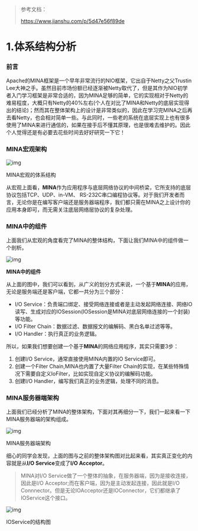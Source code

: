 > 参考文档：
>
> https://www.jianshu.com/p/5d47e56f89de



# 1.体系结构分析



### 前言

Apache的MINA框架是一个早年非常流行的NIO框架，它出自于Netty之父Trustin Lee大神之手。虽然目前市场份额已经逐渐被Netty取代了，但是其作为NIO初学者入门学习框架是非常合适的，因为MINA足够的简单，它的实现相对于Netty的难易程度，大概只有Netty的40%左右(个人在对比了MINA和Netty的底层实现得出的结论)；然而其在整体架构上的设计是非常类似的，因此在学习完MINA之后再去看Netty，也会相对简单一些。与此同时，一些老的系统在底层实现上也有很多使用了MINA来进行通信的，如果在接手后不懂其原理，也是很难去维护的。因此个人觉得还是有必要去花些时间去好好研究一下它！

### MINA宏观架构

![img](https:////upload-images.jianshu.io/upload_images/1684370-c50d29290b03194f.png?imageMogr2/auto-orient/strip|imageView2/2/w/429/format/webp)

MINA宏观的体系结构

从宏观上面看，**MINA**作为应用程序与底层网络协议的中间桥梁，它所支持的底层协议包括TCP、UDP、in-VM、 RS-232C串口编程协议等。对于我们开发者而言，无论你是在编写客户端还是服务器端程序，我们都只需在MINA之上设计你的应用本身即可，而无需关注底层网络层协议的复杂处理。

### MINA中的组件

上面我们从宏观的角度看完了MINA的整体结构，下面让我们MINA中的组件做一个剖析。

![img](https://upload-images.jianshu.io/upload_images/1684370-71c7a12bd95e7817.png?imageMogr2/auto-orient/strip|imageView2/2/w/731/format/webp)

**MINA中的组件**

从上面的图中，我们可以看到，从广义的划分方式来说，一个基于**MINA**的应用，无论是服务端还是客户端，它都一共分为三个部分：

- I/O Service：负责端口绑定、接受网络连接或者是主动发起网络连接、网络IO读写、生成对应的IOSession(IOSession是MINA对底层网络连接的一个封装)等功能。
- I/O Filter Chain：数据过滤、数据报文的编解码、黑白名单过滤等等。
- I/O Handler：执行真正的业务逻辑。

所以，如果我们想要创建一个基于**MINA**的网络应用程序，其实只需要3步：

1. 创建I/O Service，通常直接使用MINA内置的IO Service即可。
2. 创建一个Filter Chain,MINA也内置了大量Filter Chain的实现，在某些特殊情况下需要自定义IoFilter，比如实现自定义协议的编解码功能。
3. 创建I/O Handler，编写我们真正的业务逻辑，处理不同的消息。



### MINA服务器端架构

上面我们已经分析了MINA的整体架构，下面对其再细分一下，我们一起来看一下MINA服务器端的架构组成。

![img](https:////upload-images.jianshu.io/upload_images/1684370-a238ed475a835571.png?imageMogr2/auto-orient/strip|imageView2/2/w/478/format/webp)

MINA服务器端架构

细心的同学会发现，上面的图与之前的整体架构图对比起来看，其实真正变化的内容就是从**I/O Service**变成了**I/O Acceptor**。

> MINA对I/O Service做了一个整体的抽象，在服务器端，因为是接收连接，因此是I/O Acceptor;而在客户端，因为是主动发起连接，因此就是I/O Connnector。但是无论IOAcceptor还是IOConnector，它们都继承了IOService这个接口。

![img](https://upload-images.jianshu.io/upload_images/1684370-99f3da22ce966c53.png?imageMogr2/auto-orient/strip|imageView2/2/w/1200/format/webp)

IOService的结构图













